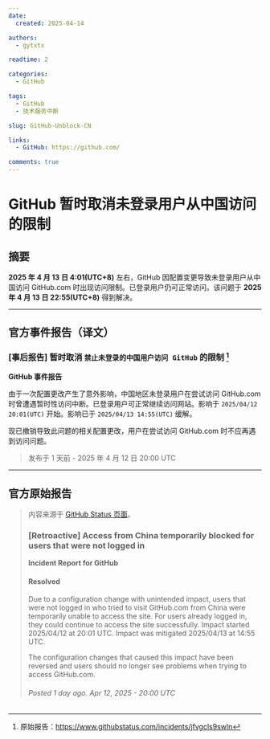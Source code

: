 ```yaml
---
date:
  created: 2025-04-14

authors:
  - gytxtx

readtime: 2

categories:
  - GitHub

tags:
  - GitHub
  - 技术服务中断

slug: GitHub-Unblock-CN

links:
  - GitHub: https://github.com/

comments: true
---
```


# GitHub 暂时取消未登录用户从中国访问的限制

## 摘要
**2025 年 4 月 13 日 4:01(UTC+8)** 左右，GitHub 因配置变更导致未登录用户从中国访问 GitHub.com 时出现访问限制。已登录用户仍可正常访问。该问题于 **2025 年 4 月 13 日 22:55(UTC+8)** 得到解决。

<!-- more -->

---

## 官方事件报告（译文）
### [事后报告] 暂时取消 `禁止未登录的中国用户访问 GitHub` 的限制 [^Original-link]
**GitHub 事件报告**

由于一次配置更改产生了意外影响，中国地区未登录用户在尝试访问 GitHub.com 时曾遭遇暂时性访问中断。已登录用户可正常继续访问网站。影响于 `2025/04/12 20:01(UTC)` 开始。影响已于 `2025/04/13 14:55(UTC)` 缓解。

现已撤销导致此问题的相关配置更改，用户在尝试访问 GitHub.com 时不应再遇到访问问题。

> 发布于 1 天前 - 2025 年 4 月 12 日 20:00 UTC

[^Original-link]: 原始报告：<https://www.githubstatus.com/incidents/jfvgcls9swln>

---

## 官方原始报告
> 内容来源于 [GitHub Status 页面](https://www.githubstatus.com/incidents/jfvgcls9swln)。
>
> ### [Retroactive] Access from China temporarily blocked for users that were not logged in
>
> **Incident Report for GitHub**
>
> #### Resolved
>
> Due to a configuration change with unintended impact, users that were not logged in who tried to visit GitHub.com from China were temporarily unable to access the site. For users already logged in, they could continue to access the site successfully. Impact started 2025/04/12 at 20:01 UTC. Impact was mitigated 2025/04/13 at 14:55 UTC.
>
> The configuration changes that caused this impact have been reversed and users should no longer see problems when trying to access GitHub.com.
>
> ###### Posted 1 day ago. Apr 12, 2025 - 20:00 UTC
